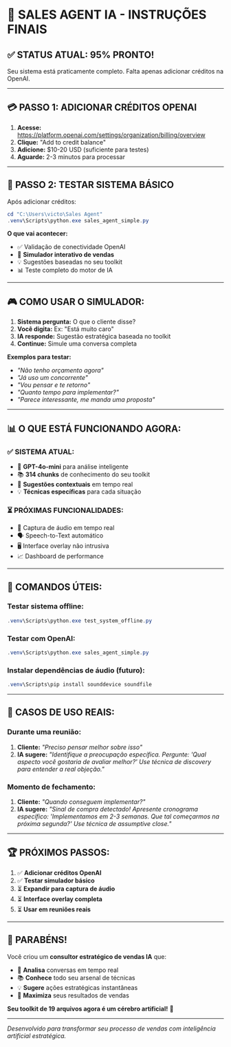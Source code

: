 # 🎯 SALES AGENT IA - INSTRUÇÕES FINAIS

## ✅ **STATUS ATUAL: 95% PRONTO!**

Seu sistema está praticamente completo. Falta apenas adicionar créditos na OpenAI.

---

## 💳 **PASSO 1: ADICIONAR CRÉDITOS OPENAI**

1. **Acesse:** https://platform.openai.com/settings/organization/billing/overview
2. **Clique:** "Add to credit balance"
3. **Adicione:** $10-20 USD (suficiente para testes)
4. **Aguarde:** 2-3 minutos para processar

---

## 🚀 **PASSO 2: TESTAR SISTEMA BÁSICO**

Após adicionar créditos:

```powershell
cd "C:\Users\victo\Sales Agent"
.venv\Scripts\python.exe sales_agent_simple.py
```

**O que vai acontecer:**
- ✅ Validação de conectividade OpenAI
- 🎯 **Simulador interativo de vendas**
- 💡 Sugestões baseadas no seu toolkit
- 📊 Teste completo do motor de IA

---

## 🎮 **COMO USAR O SIMULADOR:**

1. **Sistema pergunta:** O que o cliente disse?
2. **Você digita:** Ex: "Está muito caro"
3. **IA responde:** Sugestão estratégica baseada no toolkit
4. **Continue:** Simule uma conversa completa

**Exemplos para testar:**
- *"Não tenho orçamento agora"*
- *"Já uso um concorrente"*
- *"Vou pensar e te retorno"*
- *"Quanto tempo para implementar?"*
- *"Parece interessante, me manda uma proposta"*

---

## 📊 **O QUE ESTÁ FUNCIONANDO AGORA:**

### ✅ **SISTEMA ATUAL:**
- 🧠 **GPT-4o-mini** para análise inteligente
- 📚 **314 chunks** de conhecimento do seu toolkit
- 🎯 **Sugestões contextuais** em tempo real
- 💡 **Técnicas específicas** para cada situação

### ⏳ **PRÓXIMAS FUNCIONALIDADES:**
- 🎤 Captura de áudio em tempo real
- 🗣️ Speech-to-Text automático
- 🖥️ Interface overlay não intrusiva
- 📈 Dashboard de performance

---

## 🔧 **COMANDOS ÚTEIS:**

### **Testar sistema offline:**
```powershell
.venv\Scripts\python.exe test_system_offline.py
```

### **Testar com OpenAI:**
```powershell
.venv\Scripts\python.exe sales_agent_simple.py
```

### **Instalar dependências de áudio (futuro):**
```powershell
.venv\Scripts\pip install sounddevice soundfile
```

---

## 🎯 **CASOS DE USO REAIS:**

### **Durante uma reunião:**
1. **Cliente:** *"Preciso pensar melhor sobre isso"*
2. **IA sugere:** *"Identifique a preocupação específica. Pergunte: 'Qual aspecto você gostaria de avaliar melhor?' Use técnica de discovery para entender a real objeção."*

### **Momento de fechamento:**
1. **Cliente:** *"Quando conseguem implementar?"*
2. **IA sugere:** *"Sinal de compra detectado! Apresente cronograma específico: 'Implementamos em 2-3 semanas. Que tal começarmos na próxima segunda?' Use técnica de assumptive close."*

---

## 🏆 **PRÓXIMOS PASSOS:**

1. ✅ **Adicionar créditos OpenAI**
2. ✅ **Testar simulador básico**
3. ⏳ **Expandir para captura de áudio**
4. ⏳ **Interface overlay completa**
5. ⏳ **Usar em reuniões reais**

---

## 🎉 **PARABÉNS!**

Você criou um **consultor estratégico de vendas IA** que:

- 🧠 **Analisa** conversas em tempo real
- 📚 **Conhece** todo seu arsenal de técnicas
- 💡 **Sugere** ações estratégicas instantâneas
- 🎯 **Maximiza** seus resultados de vendas

**Seu toolkit de 19 arquivos agora é um cérebro artificial!** 🚀

---

*Desenvolvido para transformar seu processo de vendas com inteligência artificial estratégica.*
